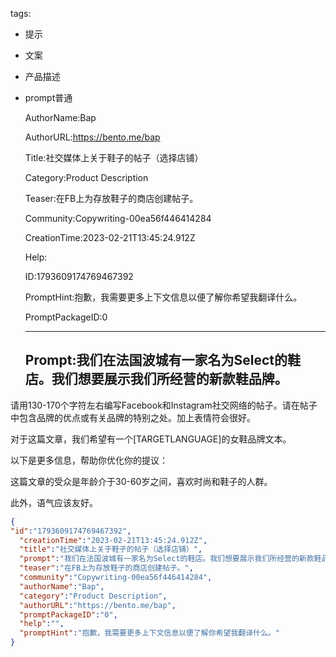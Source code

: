   tags: 
- 提示
- 文案
- 产品描述
- prompt普通

  AuthorName:Bap

  AuthorURL:https://bento.me/bap

  Title:社交媒体上关于鞋子的帖子（选择店铺）

  Category:Product Description

  Teaser:在FB上为存放鞋子的商店创建帖子。

  Community:Copywriting-00ea56f446414284

  CreationTime:2023-02-21T13:45:24.912Z

  Help:

  ID:1793609174769467392

  PromptHint:抱歉，我需要更多上下文信息以便了解你希望我翻译什么。

  PromptPackageID:0

  ---

  ## Prompt:我们在法国波城有一家名为Select的鞋店。我们想要展示我们所经营的新款鞋品牌。

请用130-170个字符左右编写Facebook和Instagram社交网络的帖子。请在帖子中包含品牌的优点或有关品牌的特别之处。加上表情符会很好。

对于这篇文章，我们希望有一个[TARGETLANGUAGE]的女鞋品牌文本。

以下是更多信息，帮助你优化你的提议：

这篇文章的受众是年龄介于30-60岁之间，喜欢时尚和鞋子的人群。

此外，语气应该友好。

  ```json
  {
  "id":"1793609174769467392",
    "creationTime":"2023-02-21T13:45:24.912Z",
    "title":"社交媒体上关于鞋子的帖子（选择店铺）",
    "prompt":"我们在法国波城有一家名为Select的鞋店。我们想要展示我们所经营的新款鞋品牌。\n\n请用130-170个字符左右编写Facebook和Instagram社交网络的帖子。请在帖子中包含品牌的优点或有关品牌的特别之处。加上表情符会很好。\n\n对于这篇文章，我们希望有一个[TARGETLANGUAGE]的女鞋品牌文本。\n\n以下是更多信息，帮助你优化你的提议：\n\n这篇文章的受众是年龄介于30-60岁之间，喜欢时尚和鞋子的人群。\n\n此外，语气应该友好。",
    "teaser":"在FB上为存放鞋子的商店创建帖子。",
    "community":"Copywriting-00ea56f446414284",
    "authorName":"Bap",
    "category":"Product Description",
    "authorURL":"https://bento.me/bap",
    "promptPackageID":"0",
    "help":"",
    "promptHint":"抱歉，我需要更多上下文信息以便了解你希望我翻译什么。"
  }
  ```

